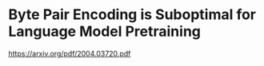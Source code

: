 # Byte Pair Encoding is Suboptimal for Language Model Pretraining
https://arxiv.org/pdf/2004.03720.pdf

